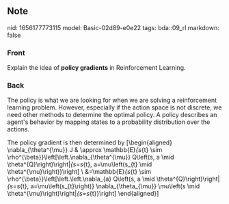 ## Note
nid: 1656177773115
model: Basic-02d89-e0e22
tags: bda::09_rl
markdown: false

### Front
Explain the idea of <b>policy gradients</b> in Reinforcement
Learning.

### Back
The policy is what we are looking for when we are solving a reinforcement learning problem. However, especially if the action space is not discrete, we need other methods to determine the optimal policy.
A policy describes an agent's behavior by mapping states to a probability distribution over the actions.

The policy gradient is then determined by
\[\begin{aligned}
\nabla_{\theta^{\mu}} J & \approx \mathbb{E}_{s_{t} \sim \rho^{\beta}}\left[\left.\nabla_{\theta^{\mu}} Q\left(s, a \mid \theta^{Q}\right)\right|_{s=s_{t}, a=\mu\left(s_{t} \mid \theta^{\mu}\right)}\right] \\
&=\mathbb{E}_{s_{t} \sim \rho^{\beta}}\left[\left.\left.\nabla_{a} Q\left(s, a \mid \theta^{Q}\right)\right|_{s=s_{t}, a=\mu\left(s_{t}\right)} \nabla_{\theta_{\mu}} \mu\left(s \mid \theta^{\mu}\right)\right|_{s=s_{t}}\right]
\end{aligned}\]
